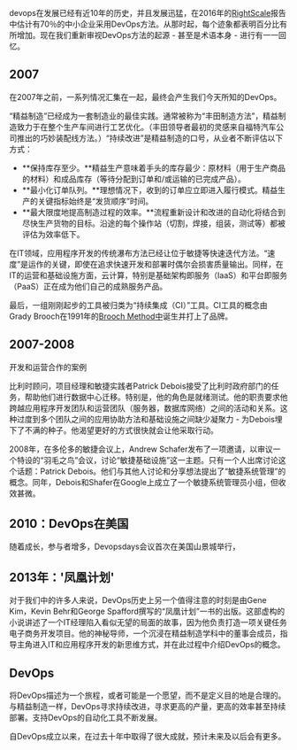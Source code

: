 devops在发展已经有近10年的历史，并且发展迅猛，在2016年的[RightScale](http://www.mcit.gov.eg/Upcont/Documents/Reports%20and%20Documents_1252016000_RightScale-2016-State-of-the-Cloud-Report.pdf)报告中估计有70％的中小企业采用DevOps方法。从那时起，每个迹象都表明百分比有所增加。现在我们重新审视DevOps方法的起源 - 甚至是术语本身 - 进行有一一回忆。



## 2007

在2007年之前，一系列情况汇集在一起，最终会产生我们今天所知的DevOps。

“精益制造”已经成为一套制造业的最佳实践。通常被称为“丰田制造方法”，精益制造致力于在整个生产车间进行工艺优化。（丰田领导者最初的灵感来自福特汽车公司推出的巧妙装配线方法。）“持续改进”是精益制造的口号，从业者不断评估以下方式：

- **保持库存至少。**精益生产意味着手头的库存最少：原材料（用于生产商品的材料）和成品库存（等待分配到订单和/或运输的已完成产品）。
- **最小化订单队列。**理想情况下，收到的订单应立即进入履行模式。精益生产的关键指标始终是“发货顺序”时间。
- **最大限度地提高制造过程的效率。**流程重新设计和改进的自动化将结合到尽快生产货物的目标。沿途的每个操作站（切割，焊接，组装，测试等）都被评估为效率低下。

在IT领域，应用程序开发的传统瀑布方法已经让位于敏捷等快速迭代方法。“速度”是运作的关键，即使在追求快速开发和部署时偶尔会损害质量输出。同样，在IT的运营和基础设施方面，云计算，特别是基础架构即服务（IaaS）和平台即服务（PaaS）正在成为他们自己的成熟服务产品。

最后，一组刚刚起步的工具被归类为“持续集成（CI）”工具。CI工具的概念由Grady Brooch在1991年的[Brooch Method中](https://en.wikipedia.org/wiki/Booch_method)诞生并打上了品牌。

## 2007-2008 

开发和运营合作的案例

比利时顾问，项目经理和敏捷实践者Patrick Debois接受了比利时政府部门的任务，帮助他们进行数据中心迁移。特别是，他的角色是就绪测试。他的职责要求他跨越应用程序开发团队和运营团队（服务器，数据库网络）之间的活动和关系。这种过度到多个团队之间的应用协助方法和基础设施之间缺少凝聚力 - 为Debois埋下了不满的种子。他渴望更好的方式很快就会让他采取行动。

2008年，在多伦多的敏捷会议上，Andrew Schafer发布了一项邀请，以审议一个特设的“羽毛之鸟”会议，讨论“敏捷基础设施”这一主题。只有一个人出席讨论这个话题：Patrick Debois。他们与其他人讨论和分享想法提出了“敏捷系统管理”的概念。同年，Debois和Shafer在Google上成立了一个敏捷系统管理员小组，但收效甚微。

## 2010：DevOps在美国

随着成长，参与者增多，Devopsdays会议首次在美国山景城举行，

## 2013年：'凤凰计划'

对于我们中的许多人来说，DevOps历史上另一个值得注意的时刻是由Gene Kim，Kevin Behr和George Spafford撰写的“凤凰计划”一书的出版。这部虚构的小说讲述了一个IT经理陷入看似无望的局面的故事，因为他负责打造一项关键任务电子商务开发项目。他的神秘导师，一个沉浸在精益制造学科中的董事会成员，指导主角进入IT和应用程序开发的新思维方式，并在此过程中介绍DevOps的概念。

## DevOps

将DevOps描述为一个旅程，或者可能是一个愿望，而不是定义目的地是合理的。与精益制造一样，DevOps寻求持续改进，寻求更高的产量，更高的效率甚至持续部署。支持DevOps的自动化工具不断发展。

自DevOps成立以来，在过去十年中取得了很大成就，预计未来及以后会有更多。